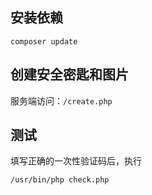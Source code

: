 

## 安装依赖

``` 
composer update
```

## 创建安全密匙和图片

服务端访问：`/create.php`

## 测试

填写正确的一次性验证码后，执行

```  
/usr/bin/php check.php
```


